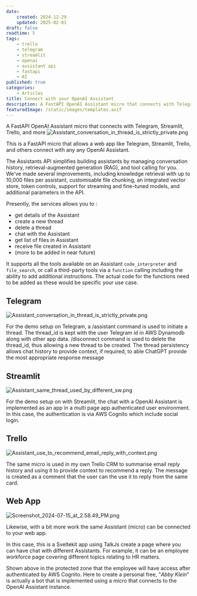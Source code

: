 ```yaml
---
date:
    created: 2024-12-29
    updated: 2025-02-01
draft: false
readtime: 5
tags:
    - trello
    - telegram
    - streamlit
    - openai
    - assistant api
    - fastapi
    - AI
published: true
categories:
    - Articles
title: Connect with your OpenAI Assistant
description: A FastAPI OpenAI Assistant micro that connects with Telegram, Streamlit, Trello, and more
featuredImage: /static/images/templates.avif
---
```

A FastAPI OpenAI Assistant micro that connects with Telegram, Streamlit, Trello, and more
![Assistant\_conversation\_in\_thread\_is\_strictly\_private.png](https://trello.com/1/cards/6661842986eb2b6c682107cd/attachments/6678bef969a12807eb6fb2a3/download/Assistant_conversation_in_thread_is_strictly_private.png)
<!-- More -->
This is a FastAPI micro that allows a web app like Telegram, Streamlit, Trello, and others connect with any any OpenAI Assistant.

The Assistants API simplifies building assistants by managing conversation history, retrieval-augmented generation (RAG), and tool calling for you. We've made several improvements, including knowledge retrieval with up to 10,000 files per assistant, customisable file chunking, an integrated vector store, token controls, support for streaming and fine-tuned models, and additional parameters in the API.

Presently, the services allows you to :

- get details of the Assistant
- create a new thread
- delete a thread
- chat with the Assistant
- get list of files in Assistant
- receive file created in Assistant
- (more to be added in near future)

It supports all the tools available on an Assistant `code_interpreter` and `file_search`, or call a third-party tools via a `function` calling including the ability to add additional instructions. The actual code for the functions need to be added as these would be specific your use case.

## Telegram

![Assistant\_conversation\_in\_thread\_is\_strictly\_private.png](https://trello.com/1/cards/6661842986eb2b6c682107cd/attachments/6678bef969a12807eb6fb2a3/download/Assistant_conversation_in_thread_is_strictly_private.png)

For the demo setup on Telegram, a /assistant command is used to initiate a thread. The thread\_id is kept with the user Telegram id in AWS Dynamodb along with other app data. /disconnect command is used to delete the thread\_id, thus allowing a new thread to be created. The thread persistency allows chat history to provide context, if required, to able ChatGPT provide the most appropriate response message

## Streamlit

![Assistant\_same\_thread\_used\_by\_different\_sw.png](https://trello.com/1/cards/6661842986eb2b6c682107cd/attachments/6678bef94dd5862be07b8de7/download/Assistant_same_thread_used_by_different_sw.png)

For the demo setup on with Streamlit, the chat with a OpenAI Assistant is implemented as an app in a multi page app authenticated user environment. In this case, the authentication is via AWS Cognito which include social login.

## Trello

![Assistant\_use\_to\_recommend\_email\_reply\_with\_context.png](https://trello.com/1/cards/6661842986eb2b6c682107cd/attachments/667a18e33c88af3b5e52136f/download/Assistant_use_to_recommend_email_reply_with_context.png)

The same micro is used in my own Trello CRM to summarise email reply history and using it to provide context to recommend a reply. The message is created as a comment that the user can the use it to reply from the same card.

## Web App

![Screenshot\_2024-07-15\_at\_2.58.49\_PM.png](https://trello.com/1/cards/6661842986eb2b6c682107cd/attachments/6694c9dba9e6193732e9a1e2/download/Screenshot_2024-07-15_at_2.58.49_PM.png)

Likewise, with a bit more work the same Assistant (micro) can be connected to your web app.

In this case, this is a Sveltekit app using TalkJs create a page where you can have chat with different Assistants. For example, it can be an employee workforce page covering different topics relating to HR matters.

Shown above in the protected zone that the employee will have access after authenticated by AWS Cognito. Here to create a personal free, "*Abby Klein*" is actually a bot that is implemented using a micro that connects to the OpenAI Assistant instance.